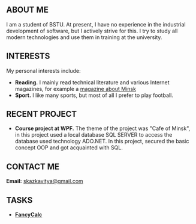 ## ABOUT ME

I am a student of BSTU. At present, I have no experience in the industrial development of software, 
but I actively strive for this. I try to study all modern technologies and use them in training at the university.

## INTERESTS

My personal interests include:
* **Reading.** I mainly read technical literature and various Internet magazines, 
for example a [magazine about Minsk](https://citydog.by/)
* **Sport.** I like many sports, but most of all I prefer to play football.

## RECENT PROJECT

* **Course project at WPF.** The theme of the project was "Cafe of Minsk", in this project used a local database SQL SERVER 
to access the database used technology ADO.NET. In this project, secured the basic concept OOP and got acquainted with SQL.

## CONTACT ME

**Email:** skazkavitya@gmail.com

## TASKS

* [**FancyCalc**](https://github.com/VictorSkazetski/FancyCalc)
